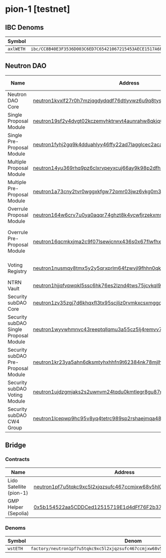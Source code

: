 # pion-1 [testnet]

## IBC Denoms
| Symbol    |                                                                        |
|-----------|------------------------------------------------------------------------|
| `axlWETH` | `ibc/CC8B40E3F3536D003C6ED7C65421067215453AECE1517A6F0935470C634A036B` |

## Neutron DAO

| Name                                   | Address                                                                                                                                                                             | Source Code                                                                                                                                       |
|----------------------------------------|-------------------------------------------------------------------------------------------------------------------------------------------------------------------------------------|---------------------------------------------------------------------------------------------------------------------------------------------------|
| Neutron DAO Core                       | [neutron1kvxlf27r0h7mzjqgdydqdf76dtlyvwz6u9q8tysfae53ajv8urtq4fdkvy](https://neutron.celat.one/pion-1/contracts/neutron1kvxlf27r0h7mzjqgdydqdf76dtlyvwz6u9q8tysfae53ajv8urtq4fdkvy) | [cwd-core](https://github.com/neutron-org/neutron-dao/tree/main/contracts/dao/cwd-core)                                                           |
| Single Proposal Module                 | [neutron19sf2y4dvgt02kczemvhktrwvt4aunrahw8qkjq6u3pehdujwssgqrs5e4h](https://neutron.celat.one/pion-1/contracts/neutron19sf2y4dvgt02kczemvhktrwvt4aunrahw8qkjq6u3pehdujwssgqrs5e4h) | [cwd-proposal-single](https://github.com/neutron-org/neutron-dao/tree/main/contracts/dao/proposal/cwd-proposal-single)                            |
| Single Pre-Proposal Module             | [neutron1fyhj2gq9k4dduahlyy46ffy22ad7lagglcec2acacyzjsd6w5n7qdx5hn4](https://neutron.celat.one/pion-1/contracts/neutron1fyhj2gq9k4dduahlyy46ffy22ad7lagglcec2acacyzjsd6w5n7qdx5hn4) | [cwd-pre-propose-single](https://github.com/neutron-org/neutron-dao/tree/main/contracts/dao/pre-propose/cwd-pre-propose-single)                   |
| Multiple Proposal Module               | [neutron14yu369rhq9pz6clxrvpeyxcuj66ay9k98p2dfh3sc9tlwtcqaxcqpk8rky](https://neutron.celat.one/pion-1/contracts/neutron14yu369rhq9pz6clxrvpeyxcuj66ay9k98p2dfh3sc9tlwtcqaxcqpk8rky) | [cwd-proposal-multiple](https://github.com/neutron-org/neutron-dao/tree/main/contracts/dao/proposal/cwd-proposal-multiple)                        |
| Multiple Pre-Proposal Module           | [neutron1a73cny2tvr0wggxkfgw72pmr03jwz6vkg0m3q8dzu4qpd983yfcsmxcurx](https://neutron.celat.one/pion-1/contracts/neutron1a73cny2tvr0wggxkfgw72pmr03jwz6vkg0m3q8dzu4qpd983yfcsmxcurx) | [cwd-pre-propose-multiple](https://github.com/neutron-org/neutron-dao/tree/main/contracts/dao/pre-propose/cwd-pre-propose-multiple)               |
| Overrule Proposal Module               | [neutron164w6crv7u0ya0aqqr74ghzt8k4ycwfjrzekxms00vzh07wekj4sq6lk8w7](https://neutron.celat.one/pion-1/contracts/neutron164w6crv7u0ya0aqqr74ghzt8k4ycwfjrzekxms00vzh07wekj4sq6lk8w7) | [cwd-proposal-single](https://github.com/neutron-org/neutron-dao/tree/main/contracts/dao/proposal/cwd-proposal-single)                            |
| Overrule Pre-Proposal Module           | [neutron16qcmkxjma2c9f07lsewjcnnx436s0x67flwfhx98xaq2ncss4p0s296q2w](https://neutron.celat.one/pion-1/contracts/neutron16qcmkxjma2c9f07lsewjcnnx436s0x67flwfhx98xaq2ncss4p0s296q2w) | [cwd-pre-propose-single-overrule](https://github.com/neutron-org/neutron-dao/tree/main/contracts/dao/pre-propose/cwd-pre-propose-single-overrule) |
| Voting Registry                        | [neutron1nusmqy8tmx5y2y5qrxprlm64fzwvjl9fhhn0qk5wy6mjkdrudsgqpmyywl](https://neutron.celat.one/pion-1/contracts/neutron1nusmqy8tmx5y2y5qrxprlm64fzwvjl9fhhn0qk5wy6mjkdrudsgqpmyywl) | [neutron-voting-registry](https://github.com/neutron-org/neutron-dao/tree/main/contracts/dao/voting/neutron-voting-registry)                      |
| NTRN Vault                             | [neutron1hjjqfvpwpkl5ssc6hk76es2lznd4tws75jcvkql9xncmgasemjuqhzyzvg](https://neutron.celat.one/pion-1/contracts/neutron1hjjqfvpwpkl5ssc6hk76es2lznd4tws75jcvkql9xncmgasemjuqhzyzvg) | [neutron-vault](https://github.com/neutron-org/neutron-dao/tree/main/contracts/dao/voting/neutron-vault)                                          |
| Security subDAO Core                   | [neutron1zv35zgj7d6khqxfl3tx95scjljz0rvmkxcsxmggqxrltkm8ystsqvt0qc7](https://neutron.celat.one/pion-1/contracts/neutron1zv35zgj7d6khqxfl3tx95scjljz0rvmkxcsxmggqxrltkm8ystsqvt0qc7) | [cwd-subdao-core](https://github.com/neutron-org/neutron-dao/tree/main/contracts/subdaos/cwd-subdao-core)                                         |
| Security subDAO Single Proposal Module | [neutron1wyvwhmnvc43reeptqllqmu3a55cz5lj4remvv7gwwt79kdxvchws7npv9u](https://neutron.celat.one/pion-1/contracts/neutron1wyvwhmnvc43reeptqllqmu3a55cz5lj4remvv7gwwt79kdxvchws7npv9u) | [cwd-subdao-proposal-single](https://github.com/neutron-org/neutron-dao/tree/main/contracts/subdaos/proposal/cwd-subdao-proposal-single)          |
| Security subDAO Pre-Proposal Module    | [neutron1kr23ya5ahn6dksmtyhxhhfn9t62384nk78mjlhgcetmk7q0vr9nqmvdm9y](https://neutron.celat.one/pion-1/contracts/neutron1kr23ya5ahn6dksmtyhxhhfn9t62384nk78mjlhgcetmk7q0vr9nqmvdm9y) | [cwd-subdao-pre-propose-single](https://github.com/neutron-org/neutron-dao/tree/main/contracts/subdaos/pre-propose/cwd-subdao-pre-propose-single) |
| Security subDAO Voting Module          | [neutron1ujdzgmjaks2s2uwnvm24tqdu0kmtlegr8gu87ngly2hdlumxtg7q3ca6lg](https://neutron.celat.one/pion-1/contracts/neutron1ujdzgmjaks2s2uwnvm24tqdu0kmtlegr8gu87ngly2hdlumxtg7q3ca6lg) | [cwd-voting-cw4](https://github.com/DA0-DA0/dao-contracts/tree/9e496379a1c1e89e00133865c9a1041dfdb20612/contracts/voting/cwd-voting-cw4)          |
| Security subDAO CW4 Group              | [neutron1lcepwp9hc95v8yq4tetrc989sp2rshaejmqa487jjyq8zmg0luuqg4ke0f](https://neutron.celat.one/pion-1/contracts/neutron1lcepwp9hc95v8yq4tetrc989sp2rshaejmqa487jjyq8zmg0luuqg4ke0f) | [cw4-group](https://github.com/CosmWasm/cw-plus/tree/v1.0.1/contracts/cw4-group)                                                                  |

## Bridge

### Contracts

| Name                    | Address                                                                                                                                                                             |
|-------------------------|-------------------------------------------------------------------------------------------------------------------------------------------------------------------------------------|
| Lido Satellite (pion-1) | [neutron1pf7u5tqkc9xc5l2xjqzsufc467ccmjxw68v5hl0k5gaye7zer3tqvrucam](https://neutron.celat.one/pion-1/contracts/neutron1pf7u5tqkc9xc5l2xjqzsufc467ccmjxw68v5hl0k5gaye7zer3tqvrucam) |
| GMP Helper (Sepolia)      | [0x5b154522aa5CDDCed12515719E1d4dFf76F2b37b](https://sepolia.etherscan.io/address/0x5b154522aa5CDDCed12515719E1d4dFf76F2b37b)                                                        |

### Denoms

| Symbol   | Denom                                                                               |
|----------|-------------------------------------------------------------------------------------|
| `wstETH` | `factory/neutron1pf7u5tqkc9xc5l2xjqzsufc467ccmjxw68v5hl0k5gaye7zer3tqvrucam/wstETH` |
